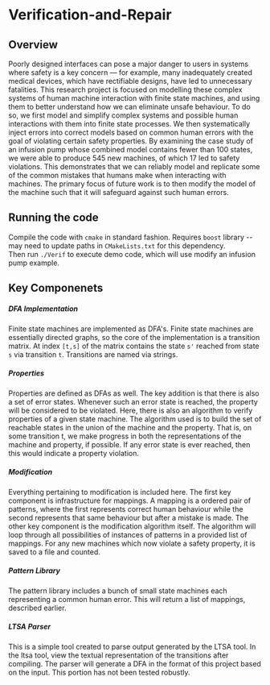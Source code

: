 # Verification-and-Repair

## Overview
Poorly designed interfaces can pose a major danger to users in systems where safety is a key concern
— for example, many inadequately created medical devices, which have rectifiable designs, have led
to unnecessary fatalities. This research project is focused on modelling these complex systems of
human machine interaction with finite state machines, and using them to better understand how we
can eliminate unsafe behaviour. To do so, we first model and simplify complex systems and possible
human interactions with them into finite state processes. We then systematically inject errors into
correct models based on common human errors with the goal of violating certain safety properties. By
examining the case study of an infusion pump whose combined model contains fewer than 100 states,
we were able to produce 545 new machines, of which 17 led to safety violations. This demonstrates
that we can reliably model and replicate some of the common mistakes that humans make when
interacting with machines. The primary focus of future work is to then modify the model of the
machine such that it will safeguard against such human errors.
 
## Running the code
Compile the code with `cmake` in standard fashion.  Requires `boost` library -- may need to update
paths in `CMakeLists.txt` for this dependency.  
Then run `./Verif` to execute demo code, which will use modify an infusion
pump example.

## Key Componenets
##### DFA Implementation
Finite state machines are implemented as DFA's.  Finite state machines are essentially directed 
graphs, so the core of the implementation is a transition matrix.  At index `[t,s]` of the matrix
contains the state `s'` reached from state `s` via transition `t`.  Transitions are named via strings.
##### Properties
Properties are defined as DFAs as well.  The key addition is that there is also a set of error
states.  Whenever such an error state is reached, the property will be considered to be violated.
Here, there is also an algorithm to verify properties of a given state machine.  The algorithm used
is to build the set of reachable states in the union of the machine and the property.  That is, on
some transition t, we make progress in both the representations of the machine and property, if
possible.  If any error state is ever reached, then this would indicate a property violation.
##### Modification
Everything pertaining to modification is included here.  The first key component is infrastructure
for mappings.  A mapping is a ordered pair of patterns, where the first represents correct human
behaviour while the second represents that same behaviour but after a mistake is made.  The other key
component is the modification algorithm itself.  The algorithm will loop through all possibilities
of instances of patterns in a provided list of mappings.  For any new machines which now violate a
safety property, it is saved to a file and counted. 
##### Pattern Library
The pattern library includes a bunch of small state machines each representing a common human
error.  This will return a list of mappings, described earlier.
##### LTSA Parser
This is a simple tool created to parse output generated by the LTSA tool.  In the ltsa tool, view
the textual representation of the transitions after compiling.  The parser will generate a DFA in
the format of this project based on the input.  This portion has not been tested robustly.
